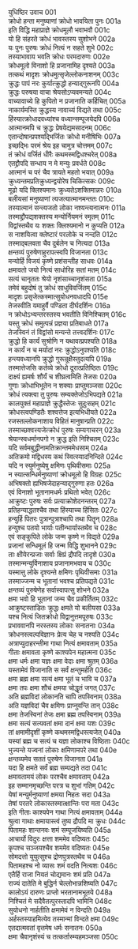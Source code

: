 युधिष्ठिर उवाच	001  
क्रोधो हन्ता मनुष्याणां क्रोधो भावयिता पुनः	001a  
इति विद्धि महाप्राज्ञे क्रोधमूलौ भवाभवौ	001c  
यो हि संहरते क्रोधं भावस्तस्य सुशोभने	002a  
यः पुनः पुरुषः क्रोधं नित्यं न सहते शुभे	002c  
तस्याभावाय भवति क्रोधः परमदारुणः	002e  
क्रोधमूलो विनाशो हि प्रजानामिह दृश्यते	003a  
तत्कथं मादृशः क्रोधमुत्सृजेल्लोकनाशनम्	003c  
क्रुद्धः पापं नरः कुर्यात्क्रुद्धो हन्याद्गुरूनपि	004a  
क्रुद्धः परुषया वाचा श्रेयसोऽप्यवमन्यते	004c  
वाच्यावाच्ये हि कुपितो न प्रजानाति कर्हिचित्	005a  
नाकार्यमस्ति क्रुद्धस्य नावाच्यं विद्यते तथा	005c  
हिंस्यात्क्रोधादवध्यांश्च वध्यान्सम्पूजयेदपि	006a  
आत्मानमपि च क्रुद्धः प्रेषयेद्यमसादनम्	006c  
एतान्दोषान्प्रपश्यद्भिर्जितः क्रोधो मनीषिभिः	007a  
इच्छद्भिः परमं श्रेय इह चामुत्र चोत्तमम्	007c  
तं क्रोधं वर्जितं धीरैः कथमस्मद्विधश्चरेत्	008a  
एतद्द्रौपदि सन्धाय न मे मन्युः प्रवर्धते	008c  
आत्मानं च परं चैव त्रायते महतो भयात्	009a  
क्रुध्यन्तमप्रतिक्रुध्यन्द्वयोरेष चिकित्सकः	009c  
मूढो यदि क्लिश्यमानः क्रुध्यतेऽशक्तिमान्नरः	010a  
बलीयसां मनुष्याणां त्यजत्यात्मानमन्ततः	010c  
तस्यात्मानं सन्त्यजतो लोका नश्यन्त्यनात्मनः	011a  
तस्माद्द्रौपद्यशक्तस्य मन्योर्नियमनं स्मृतम्	011c  
विद्वांस्तथैव यः शक्तः क्लिश्यमानो न कुप्यति	012a  
स नाशयित्वा क्लेष्टारं परलोके च नन्दति	012c  
तस्माद्बलवता चैव दुर्बलेन च नित्यदा	013a  
क्षन्तव्यं पुरुषेणाहुरापत्स्वपि विजानता	013c  
मन्योर्हि विजयं कृष्णे प्रशंसन्तीह साधवः	014a  
क्षमावतो जयो नित्यं साधोरिह सतां मतम्	014c  
सत्यं चानृततः श्रेयो नृशंसाच्चानृशंसता	015a  
तमेवं बहुदोषं तु क्रोधं साधुविवर्जितम्	015c  
मादृशः प्रसृजेत्कस्मात्सुयोधनवधादपि	015e  
तेजस्वीति यमाहुर्वै पण्डिता दीर्घदर्शिनः	016a  
न क्रोधोऽभ्यन्तरस्तस्य भवतीति विनिश्चितम्	016c  
यस्तु क्रोधं समुत्पन्नं प्रज्ञया प्रतिबाधते	017a  
तेजस्विनं तं विद्वांसो मन्यन्ते तत्त्वदर्शिनः	017c  
क्रुद्धो हि कार्यं सुश्रोणि न यथावत्प्रपश्यति	018a  
न कार्यं न च मर्यादां नरः क्रुद्धोऽनुपश्यति	018c  
हन्त्यवध्यानपि क्रुद्धो गुरून्रूक्षैस्तुदत्यपि	019a  
तस्मात्तेजसि कर्तव्ये क्रोधो दूरात्प्रतिष्ठितः	019c  
दाक्ष्यं ह्यमर्षः शौर्यं च शीघ्रत्वमिति तेजसः	020a  
गुणाः क्रोधाभिभूतेन न शक्याः प्राप्तुमञ्जसा	020c  
क्रोधं त्यक्त्वा तु पुरुषः सम्यक्तेजोऽभिपद्यते	021a  
कालयुक्तं महाप्राज्ञे क्रुद्धैस्तेजः सुदुःसहम्	021c  
क्रोधस्त्वपण्डितैः शश्वत्तेज इत्यभिधीयते	022a  
रजस्तल्लोकनाशाय विहितं मानुषान्प्रति	022c  
तस्माच्छश्वत्त्यजेत्क्रोधं पुरुषः सम्यगाचरन्	023a  
श्रेयान्स्वधर्मानपगो न क्रुद्ध इति निश्चितम्	023c  
यदि सर्वमबुद्धीनामतिक्रान्तममेधसाम्	024a  
अतिक्रमो मद्विधस्य कथं स्वित्स्यादनिन्दिते	024c  
यदि न स्युर्मनुष्येषु क्षमिणः पृथिवीसमाः	025a  
न स्यात्सन्धिर्मनुष्याणां क्रोधमूलो हि विग्रहः	025c  
अभिषक्तो ह्यभिषजेदाहन्याद्गुरुणा हतः	026a  
एवं विनाशो भूतानामधर्मः प्रथितो भवेत्	026c  
आक्रुष्टः पुरुषः सर्वः प्रत्याक्रोशेदनन्तरम्	027a  
प्रतिहन्याद्धतश्चैव तथा हिंस्याच्च हिंसितः	027c  
हन्युर्हि पितरः पुत्रान्पुत्राश्चापि तथा पितॄन्	028a  
हन्युश्च पतयो भार्याः पतीन्भार्यास्तथैव च	028c  
एवं सङ्कुपिते लोके जन्म कृष्णे न विद्यते	029a  
प्रजानां सन्धिमूलं हि जन्म विद्धि शुभानने	029c  
ताः क्षीयेरन्प्रजाः सर्वाः क्षिप्रं द्रौपदि तादृशे	030a  
तस्मान्मन्युर्विनाशाय प्रजानामभवाय च	030c  
यस्मात्तु लोके दृश्यन्ते क्षमिणः पृथिवीसमाः	031a  
तस्माज्जन्म च भूतानां भवश्च प्रतिपद्यते	031c  
क्षन्तव्यं पुरुषेणेह सर्वास्वापत्सु शोभने	032a  
क्षमा भवो हि भूतानां जन्म चैव प्रकीर्तितम्	032c  
आक्रुष्टस्ताडितः क्रुद्धः क्षमते यो बलीयसा	033a  
यश्च नित्यं जितक्रोधो विद्वानुत्तमपूरुषः	033c  
प्रभाववानपि नरस्तस्य लोकाः सनातनाः	034a  
क्रोधनस्त्वल्पविज्ञानः प्रेत्य चेह च नश्यति	034c  
अत्राप्युदाहरन्तीमा गाथा नित्यं क्षमावताम्	035a  
गीताः क्षमावता कृष्णे काश्यपेन महात्मना	035c  
क्षमा धर्मः क्षमा यज्ञः क्षमा वेदाः क्षमा श्रुतम्	036a  
यस्तामेवं विजानाति स सर्वं क्षन्तुमर्हति	036c  
क्षमा ब्रह्म क्षमा सत्यं क्षमा भूतं च भावि च	037a  
क्षमा तपः क्षमा शौचं क्षमया चोद्धृतं जगत्	037c  
अति ब्रह्मविदां लोकानति चापि तपस्विनाम्	038a  
अति यज्ञविदां चैव क्षमिणः प्राप्नुवन्ति तान्	038c  
क्षमा तेजस्विनां तेजः क्षमा ब्रह्म तपस्विनाम्	039a  
क्षमा सत्यं सत्यवतां क्षमा दानं क्षमा यशः	039c  
तां क्षमामीदृशीं कृष्णे कथमस्मद्विधस्त्यजेत्	040a  
यस्यां ब्रह्म च सत्यं च यज्ञा लोकाश्च विष्ठिताः	040c  
भुज्यन्ते यज्वनां लोकाः क्षमिणामपरे तथा	040e  
क्षन्तव्यमेव सततं पुरुषेण विजानता	041a  
यदा हि क्षमते सर्वं ब्रह्म सम्पद्यते तदा	041c  
क्षमावतामयं लोकः परश्चैव क्षमावताम्	042a  
इह सम्मानमृच्छन्ति परत्र च शुभां गतिम्	042c  
येषां मन्युर्मनुष्याणां क्षमया निहतः सदा	043a  
तेषां परतरे लोकास्तस्मात्क्षान्तिः परा मता	043c  
इति गीताः काश्यपेन गाथा नित्यं क्षमावताम्	044a  
श्रुत्वा गाथाः क्षमायास्त्वं तुष्य द्रौपदि मा क्रुधः	044c  
पितामहः शान्तनवः शमं सम्पूजयिष्यति	045a  
आचार्यो विदुरः क्षत्ता शममेव वदिष्यतः	045c  
कृपश्च सञ्जयश्चैव शममेव वदिष्यतः	045e  
सोमदत्तो युयुत्सुश्च द्रोणपुत्रस्तथैव च	046a  
पितामहश्च नो व्यासः शमं वदति नित्यशः	046c  
एतैर्हि राजा नियतं चोद्यमानः शमं प्रति	047a  
राज्यं दातेति मे बुद्धिर्न चेल्लोभान्नशिष्यति	047c  
कालोऽयं दारुणः प्राप्तो भरतानामभूतये	048a  
निश्चितं मे सदैवैतत्पुरस्तादपि भामिनि	048c  
सुयोधनो नार्हतीति क्षमामेवं न विन्दति	049a  
अर्हस्तस्याहमित्येव तस्मान्मां विन्दते क्षमा	049c  
एतदात्मवतां वृत्तमेष धर्मः सनातनः	050a  
क्षमा चैवानृशंस्यं च तत्कर्तास्म्यहमञ्जसा	050c  
